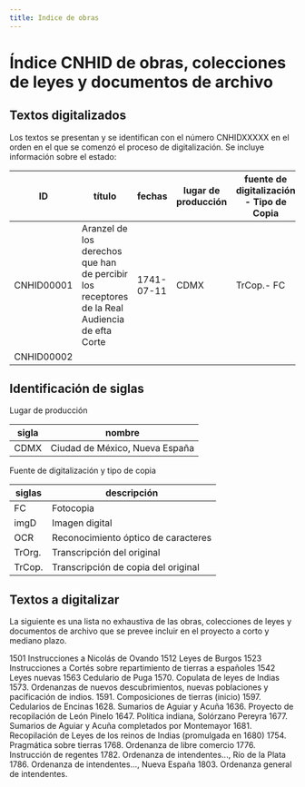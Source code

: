 ```yaml
---
title: Indice de obras
---
```


# Índice CNHID de obras, colecciones de leyes y documentos de archivo

## Textos digitalizados

Los textos se presentan y se identifican con el número CNHIDXXXXX en el orden
en el que se comenzó el proceso de digitalización. Se incluye información
sobre el estado:

| ID  | título | fechas | lugar de producción | fuente de digitalización - Tipo de Copia | fecha de dig | publicado | marcado tei |
|-----|--------|--------|---------------------|------------------------------------------|--------------|-----------|-------------|
| CNHID00001 | Aranzel de los derechos que han de percibir los receptores de la Real Audiencia de efta Corte | 1741-07-11 | CDMX | TrCop.- FC | | |  |
| CNHID00002 | | | | | 

## Identificación de siglas

Lugar de producción

| sigla | nombre |
|-------|--------|
| CDMX | Ciudad de México, Nueva España |

Fuente de digitalización y tipo de copia

| siglas | descripción |
|--------|-------------|
| FC | Fotocopia |
| imgD | Imagen digital |
| OCR | Reconocimiento óptico de caracteres |
| TrOrg. | Transcripción del original |
| TrCop. | Transcripción de copia del original |



## Textos a digitalizar

La siguiente es una lista no exhaustiva de las obras,
colecciones de leyes y documentos de archivo que se prevee incluir en el
proyecto a corto y mediano plazo.

1501 Instrucciones a Nicolás de Ovando
1512 Leyes de Burgos
1523 Instrucciones a Cortés sobre repartimiento de tierras a españoles
1542 Leyes nuevas
1563 Cedulario de Puga
1570. Copulata de leyes de Indias
1573. Ordenanzas de nuevos descubrimientos, nuevas poblaciones y pacificación de indios.
1591. Composiciones de tierras (inicio)
1597. Cedularios de Encinas
1628. Sumarios de Aguiar y Acuña
1636. Proyecto de recopilación de León Pinelo
1647. Política indiana, Solórzano Pereyra
1677. Sumarios de Aguiar y Acuña completados por Montemayor
1681. Recopilación de Leyes de los reinos de Indias (promulgada en 1680)
1754. Pragmática sobre tierras
1768. Ordenanza de libre comercio
1776. Instrucción de regentes
1782. Ordenanza de intendentes..., Río de la Plata
1786. Ordenanza de intendentes..., Nueva España
1803. Ordenanza general de intendentes.